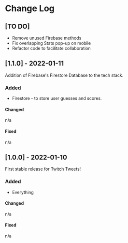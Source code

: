 # Change Log

## [TO DO]
* Remove unused Firebase methods
* Fix overlapping Stats pop-up on mobile
* Refactor code to facilitate collaboration

## [1.1.0] - 2022-01-11
  
Addition of Firebase's Firestore Database to the tech stack.
 
### Added
* Firestore - to store user guesses and scores.
 
#### Changed
n/a
 
#### Fixed
n/a

## [1.0.0] - 2022-01-10
  
First stable release for Twitch Tweets!
 
### Added
* Everything
 
#### Changed
n/a
 
#### Fixed
n/a
